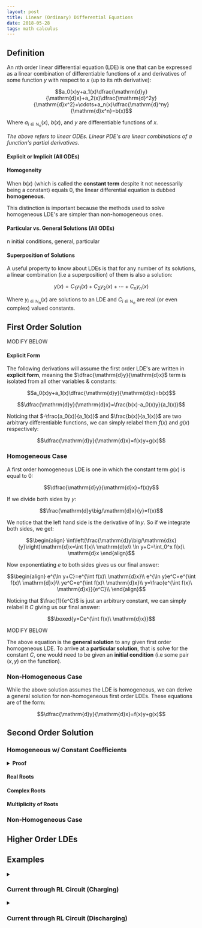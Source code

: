 ```yaml
---
layout: post
title: Linear (Ordinary) Differential Equations
date: 2018-05-28
tags: math calculus
---
```

## Definition
An $n$th order linear differential equation (LDE) is one that can be expressed as a linear combination of differentiable functions of $x$ and derivatives of some function $y$ with respect to $x$ (up to its $n$th derivative):

$$a_0(x)y+a_1(x)\dfrac{\mathrm{d}y}{\mathrm{d}x}+a_2(x)\dfrac{\mathrm{d}^2y}{\mathrm{d}x^2}+\cdots+a_n(x)\dfrac{\mathrm{d}^ny}{\mathrm{d}x^n}=b(x)$$

Where $a_{i\in\mathbb{N}_n}(x)$, $b(x)$, and $y$ are differentiable functions of $x$.

*The above refers to linear ODEs. Linear PDE's are linear combinations of a function's partial derivatives.*

<!--more-->

#### Explicit or Implicit (All ODEs)

#### Homogeneity
When $b(x)$ (which is called the **constant term** despite it not necessarily being a constant) equals $0$, the linear differential equation is dubbed **homogeneous**.

This distinction is important because the methods used to solve homogeneous LDE's are simpler than non-homogeneous ones.

#### Particular vs. General Solutions (All ODEs)
n initial conditions, general, particular

#### Superposition of Solutions
A useful property to know about LDEs is that for any number of its solutions, a linear combination (i.e a superposition) of them is also a solution:

$$y(x)=C_1y_1(x)+C_2y_2(x)+\cdots+C_ny_n(x)$$

Where $y_{i\in\mathbb{N}_n}(x)$ are solutions to an LDE and $C_{i\in\mathbb{N}_n}$ are real (or even complex) valued constants.

<!-- ## Linear Differential Operator -->

<!-- ## Vector Space -->

## First Order Solution

MODIFY BELOW

#### Explicit Form
The following derivations will assume the first order LDE's are written in **explicit form**, meaning the $\dfrac{\mathrm{d}y}{\mathrm{d}x}$ term is isolated from all other variables & constants:

$$a_0(x)y+a_1(x)\dfrac{\mathrm{d}y}{\mathrm{d}x}=b(x)$$

$$\dfrac{\mathrm{d}y}{\mathrm{d}x}=\frac{b(x)-a_0(x)y}{a_1(x)}$$

Noticing that $-\frac{a_0(x)}{a_1(x)}$ and $\frac{b(x)}{a_1(x)}$ are two arbitrary differentiable functions, we can simply relabel them $f(x)$ and $g(x)$ respectively:

$$\dfrac{\mathrm{d}y}{\mathrm{d}x}=f(x)y+g(x)$$

### Homogeneous Case
A first order homogeneous LDE is one in which the constant term $g(x)$ is equal to $0$:

$$\dfrac{\mathrm{d}y}{\mathrm{d}x}=f(x)y$$

If we divide both sides by $y$:

$$\frac{\mathrm{d}y\big/\mathrm{d}x}{y}=f(x)$$

We notice that the left hand side is the derivative of $\ln y$. So if we integrate both sides, we get:

$$\begin{align}
\int\left(\frac{\mathrm{d}y\big/\mathrm{d}x}{y}\right)\mathrm{d}x=\int f(x)\ \mathrm{d}x\\
\ln y+C=\int_0^x f(x)\ \mathrm{d}x
\end{align}$$

Now exponentiating $e$ to both sides gives us our final answer:

$$\begin{align}
e^{\ln y+C}=e^{\int f(x)\ \mathrm{d}x}\\
e^{\ln y}e^C=e^{\int f(x)\ \mathrm{d}x}\\
ye^C=e^{\int f(x)\ \mathrm{d}x}\\
y=\frac{e^{\int f(x)\ \mathrm{d}x}}{e^C}\\
\end{align}$$

Noticing that $\frac{1}{e^C}$ is just an arbitrary constant, we can simply relabel it $C$ giving us our final answer:

$$\boxed{y=Ce^{\int f(x)\ \mathrm{d}x}}$$

MODIFY BELOW

The above equation is the **general solution** to any given first order homogeneous LDE. To arrive at a **particular solution**, that is solve for the constant $C$, one would need to be given an **initial condition** (i.e some pair $(x,y)$ on the function).

### Non-Homogeneous Case
While the above solution assumes the LDE is homogeneous, we can derive a general solution for non-homogeneous first order LDEs. These equations are of the form:

$$\dfrac{\mathrm{d}y}{\mathrm{d}x}=f(x)y+g(x)$$

## Second Order Solution

### Homogeneous w/ Constant Coefficients

<details><summary><strong>Proof</strong></summary>
</details>

#### Real Roots
#### Complex Roots
#### Multiplicity of Roots

### Non-Homogeneous Case

## Higher Order LDEs

## Examples
<details><summary><h3 class="inline">Current through RL Circuit (Charging)</h3></summary>
A real world example of a first order LDE with constant coefficients can be found in considering the current of an RL circuit, which is given by Kirchhoff's loop law:

$$\mathcal{E}-IR-L\dfrac{\mathrm{d}I}{\mathrm{d}t}=0$$

*Where emf $\mathcal{E}$ and current $I$ are functions of time $t$, and resistance $R$ and inductance $L$ are constants.*

Rearranging the terms and isolating the derivative, we can put it in a more familiar form:

$$\frac{R}{L}I+\dfrac{\mathrm{d}I}{\mathrm{d}t}=\frac{\mathcal{E}}{L}$$

We can solve this the same way we solve any first order linear differential equation. First we find the integrating factor:

$$e^{\int R/L\;\mathrm{d}t}=e^{Rt/L}$$

Multiplying the equation by the integrating factor:
$$\frac{R}{L}e^{Rt/L}I+e^{Rt/L}\dfrac{\mathrm{d}I}{\mathrm{d}t}=\frac{\mathcal{E}}{L}e^{Rt/L}$$

Integrating both sides (recognizing the product rule):
$$\int \left(\frac{R}{L}e^{Rt/L}I+e^{Rt/L}\dfrac{\mathrm{d}I}{\mathrm{d}t}\right)\;\mathrm{d}t=\int\left(\frac{\mathcal{E}}{L}e^{Rt/L}\right)\;\mathrm{d}t$$

$$\begin{align}
Ie^{Rt/L}&=\frac{L}{R}\cdot\frac{\mathcal{E}}{L}e^{Rt/L}+C\\
&=\frac{\mathcal{E}}{R}e^{Rt/L}+C
\end{align}$$

Now we can just solve for $I$:

$$I=\frac{\frac{\mathcal{E}}{R}e^{Rt/L}+C}{e^{Rt/L}}$$

Assuming the current $I$ is $0$ at $t=0$, we can solve for $C$:

$$\begin{align}
0&=\frac{\frac{\mathcal{E}}{R}e^{R(0)/L}+C}{e^{R(0)/L}}\\
&=\frac{\frac{\mathcal{E}}{R}e^{0}+C}{e^{0}}\\
&={\frac{\mathcal{E}}{R}+C}\\
\rightarrow C&=-\frac{\mathcal{E}}{R}
\end{align}$$

Plugging this back into the equation and doing some more manipulations we find:

$$\begin{align}
I&=\frac{\frac{\mathcal{E}}{R}e^{Rt/L}-\frac{\mathcal{E}}{R}}{e^{Rt/L}}\\
&=\frac{\mathcal{E}}{R}\frac{e^{Rt/L}-1}{e^{Rt/L}}\\
&=\frac{\mathcal{E}}{R}\left(1-\frac{1}{e^{Rt/L}}\right)\\
&=\frac{\mathcal{E}}{R}\left(1-e^{-Rt/L}\right)\\
\end{align}$$

And so, we can conclude that the current $I(t)$ in an RL circuit as a function of time is given by:

$$\boxed{I(t)=\frac{\mathcal{E}}{R}\left(1-e^{-Rt/L}\right)}$$
</details>

<details><summary><h3 class="inline">Current through RL Circuit (Discharging)</h3></summary>
Notice that as time increases the current asymptotes, specifically:

$$\begin{align}
\lim_{t\rightarrow\infty}{I(t)}&=\lim_{t\rightarrow\infty}\frac{\mathcal{E}}{R}\left(1-e^{-Rt/L}\right)\\
&=\lim_{t\rightarrow\infty}\frac{\mathcal{E}}{R}\left(1-\frac{1}{e^{Rt/L}}\right)\\
&=\frac{\mathcal{E}}{R}\left(1-0\right)\\
&=\frac{\mathcal{E}}{R}
\end{align}$$

The current in an RL circuit after it has been fully charged and the source of emf has been removed is given by Kirchhoff's loop law:

$$-IR-L\dfrac{\mathrm{d}I}{\mathrm{d}t}=0$$

We can rearrange the first order homogeneous LDE above as so:

$$\frac{\mathrm{d}I\big/\mathrm{d}t}{I}=-\frac{R}{L}$$

Integrating both sides with respect to $t$ and noticing the derivative of $\ln$ on the left hand side:

$$\int\left(\frac{\mathrm{d}I\big/\mathrm{d}t}{I}\right)dt=-\int\left(\frac{R}{L}\right)\ \mathrm{d}t$$

$$\ln |I|=-\frac{R}{L}t+C$$

Exponentiating both sides with $e$ we get:

$$I=e^{-Rt/L+C}$$

Remembering that at $t=0$ the current is at its peak (i.e $I=\frac{\mathcal{E}}{R}$), we can solve for $C$:

$$\begin{align}
\frac{\mathcal{E}}{R}&=e^{-R(0)/L+C}\\
&=e^C\\
\rightarrow C&=\ln\frac{\mathcal{E}}{R}
\end{align}$$

Plugging this back into our equation for $I$ and doing some manipulations we find:

$$\begin{align}
I&=e^{-Rt/L+\ln\mathcal{E}/R}\\
&=e^{-Rt/L}e^{\ln\mathcal{E}/R}\\
&=e^{-Rt/L}\frac{\mathcal{E}}{R}\\
\end{align}$$

Thus we can conclude that the current $I(t)$ as a function of time though a discharging RL circuit is given by:

$$\boxed{I(t)=\frac{\mathcal{E}}{R}e^{-Rt/L}}$$
</details>
